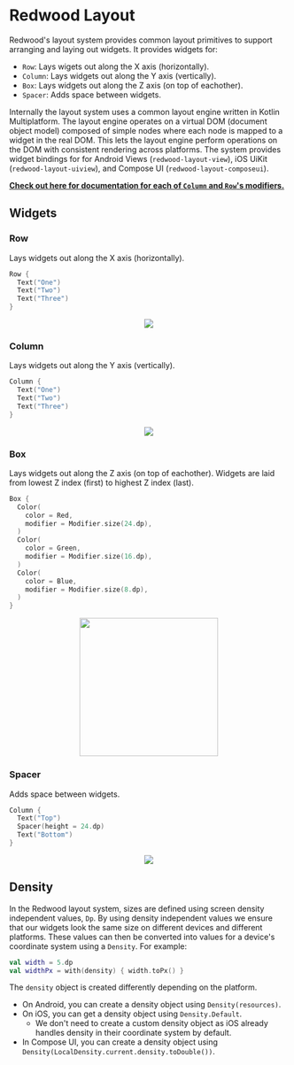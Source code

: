 # Redwood Layout

Redwood's layout system provides common layout primitives to support arranging and laying out
widgets. It provides widgets for:

- `Row`: Lays wigets out along the X axis (horizontally).
- `Column`: Lays widgets out along the Y axis (vertically).
- `Box`: Lays widgets out along the Z axis (on top of eachother).
- `Spacer`: Adds space between widgets.

Internally the layout system uses a common layout engine written in Kotlin Multiplatform. The
layout engine operates on a virtual DOM (document object model) composed of simple nodes
where each node is mapped to a widget in the real DOM. This lets the layout engine perform
operations on the DOM with consistent rendering across platforms. The system provides widget
bindings for for Android Views (`redwood-layout-view`), iOS UiKit (`redwood-layout-uiview`), and
Compose UI (`redwood-layout-composeui`).

**[Check out here for documentation for each of `Column` and `Row`'s modifiers.](https://github.com/cashapp/redwood/blob/trunk/redwood-layout-schema/src/main/kotlin/app/cash/redwood/layout/modifiers.kt)**

## Widgets

### Row

Lays widgets out along the X axis (horizontally).

```kotlin
Row {
  Text("One")
  Text("Two")
  Text("Three")
}
```

<p style="text-align: center;">
    <img src="docs_images/row1.png">
</p>

### Column

Lays widgets out along the Y axis (vertically).

```kotlin
Column {
  Text("One")
  Text("Two")
  Text("Three")
}
```

<p style="text-align: center;">
    <img src="docs_images/column1.png">
</p>

### Box

Lays widgets out along the Z axis (on top of eachother). Widgets are laid from lowest Z index
(first) to highest Z index (last).

```kotlin
Box {
  Color(
    color = Red,
    modifier = Modifier.size(24.dp),
  )
  Color(
    color = Green,
    modifier = Modifier.size(16.dp),
  )
  Color(
    color = Blue,
    modifier = Modifier.size(8.dp),
  )
}
```

<p style="text-align: center;">
    <img src="docs_images/box1.png" width="250" height="250">
</p>

### Spacer

Adds space between widgets.

```kotlin
Column {
  Text("Top")
  Spacer(height = 24.dp)
  Text("Bottom")
}
```

<p style="text-align: center;">
  <img src="docs_images/spacer1.png">
</p>

## Density

In the Redwood layout system, sizes are defined using screen density independent values, `Dp`. By using density independent values we ensure that our widgets look the same size on different devices and different platforms. These values can then be converted into values for a device's coordinate system using a `Density`. For example:

```kotlin
val width = 5.dp
val widthPx = with(density) { width.toPx() }
```

The `density` object is created differently depending on the platform.

- On Android, you can create a density object using `Density(resources)`.
- On iOS, you can get a density object using `Density.Default`.
    - We don't need to create a custom density object as iOS already handles density in their coordinate system by default.
- In Compose UI, you can create a density object using `Density(LocalDensity.current.density.toDouble())`.
